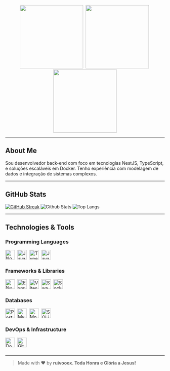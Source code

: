 <p align="center">
  <img src="https://encrypted-tbn0.gstatic.com/images?q=tbn:ANd9GcQMbXUHVd6nEC4ajIp3FoF_lNj3kCRuEmgweA&s.jpg" width="200"/>&nbsp;
  <img src="https://media.discordapp.net/attachments/1359115229509713923/1420060100017655828/IMG-20250923-WA0027.jpg" width="200"/>&nbsp;
  <img src="https://i.pinimg.com/736x/18/13/f7/1813f7403112a31e8df8e8c7270ac5f6.jpg" width="200"/>
</p>

---

## About Me

Sou desenvolvedor back-end com foco em tecnologias NestJS, TypeScript, e soluções escaláveis em Docker. Tenho experiência com modelagem de dados e integração de sistemas complexos.

---

## GitHub Stats

[![GitHub Streak](https://github-readme-streak-stats.herokuapp.com?user=ruivoxxxx&theme=dark&locale=pt_BR)](https://git.io/streak-stats)
![Github Stats](https://github-readme-stats.vercel.app/api/?username=ruivoxxxx&show_icons=true&title_color=ffffff&icon_color=ffffff&text_color=9f9f9f&bg_color=00000000)
![Top Langs](https://github-readme-stats.vercel.app/api/top-langs/?username=ruivoxxxx&layout=compact&title_color=ffffff&text_color=9f9f9f&bg_color=00000000)

---

## Technologies & Tools

### Programming Languages  
<img alt="Node.js" src="https://cdn.jsdelivr.net/gh/devicons/devicon/icons/nodejs/nodejs-original.svg" width="30" height="30" />&nbsp;
<img alt="JavaScript" src="https://cdn.jsdelivr.net/gh/devicons/devicon/icons/javascript/javascript-original.svg" width="30" height="30" />&nbsp;
<img alt="TypeScript" src="https://cdn.jsdelivr.net/gh/devicons/devicon/icons/typescript/typescript-original.svg" width="30" height="30" />&nbsp;
<img alt="Java" src="https://cdn.jsdelivr.net/gh/devicons/devicon/icons/java/java-original.svg" width="30" height="30" />&nbsp;



### Frameworks & Libraries  
<img alt="NestJS" src="https://nestjs.com/img/logo-small.svg" width="30" height="30" />&nbsp;
<img alt="Express" src="https://cdn.jsdelivr.net/gh/devicons/devicon/icons/express/express-original.svg" width="30" height="30" />&nbsp;
<img alt="Vitest" src="https://cdn.jsdelivr.net/gh/devicons/devicon@latest/icons/vitest/vitest-original.svg" width="30" height="30" />&nbsp;
<img alt="Swagger" src="https://cdn.jsdelivr.net/gh/devicons/devicon@latest/icons/swagger/swagger-original.svg" width="30" height="30" />&nbsp;
<img alt="Socketi.io" src="https://cdn.jsdelivr.net/gh/devicons/devicon@latest/icons/socketio/socketio-original.svg" width="30" height="30" />&nbsp;

### Databases  
<img alt="PostgreSQL" src="https://cdn.jsdelivr.net/gh/devicons/devicon/icons/postgresql/postgresql-original.svg" width="30" height="30" />&nbsp;
<img alt="MySQL" src="https://cdn.jsdelivr.net/gh/devicons/devicon/icons/mysql/mysql-original.svg" width="30" height="30" />&nbsp;
<img alt="MongoDB" src="https://cdn.jsdelivr.net/gh/devicons/devicon/icons/mongodb/mongodb-original.svg" width="30" height="30" />&nbsp;
<img alt="SQLite" src="https://cdn.jsdelivr.net/gh/devicons/devicon/icons/sqlite/sqlite-original.svg" width="30" height="30" />&nbsp;

### DevOps & Infrastructure  
<img alt="Docker" src="https://cdn.jsdelivr.net/gh/devicons/devicon/icons/docker/docker-original.svg" width="30" height="30" />&nbsp;
<img alt="GitHub Actions" src="https://cdn.jsdelivr.net/gh/devicons/devicon/icons/github/github-original.svg" width="30" height="30" />&nbsp;

###
---

> Made with ❤ by <strong>ruivooox<strong/>.
> Toda Honra e Glória a Jesus!
